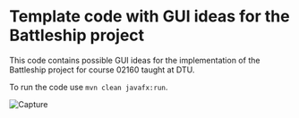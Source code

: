 # Template code with GUI ideas for the Battleship project

This code contains possible GUI ideas for the implementation of the Battleship project for course 02160 taught at DTU.

To run the code use `mvn clean javafx:run`.

![Capture](https://user-images.githubusercontent.com/867237/221199542-f69b9a13-0594-411a-8f51-4ef0d16337e4.JPG)
